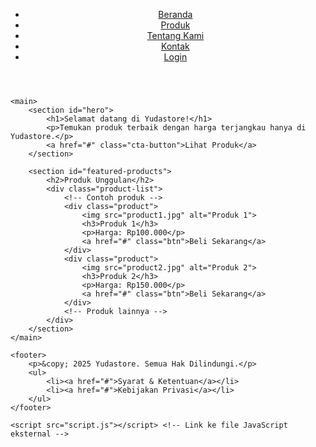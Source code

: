 <!DOCTYPE html>
<html lang="id">
<head>
    <meta charset="UTF-8">
    <meta name="viewport" content="width=device-width, initial-scale=1.0">
    <meta name="description" content="Yudastore - Tempat Belanja Online Terpercaya">
    <title>Yudastore</title>
    <link rel="stylesheet" type="text/css" href="style.css">
</head>
<body>
    <header>
        <nav>
            <ul>
                <li><a href="#">Beranda</a></li>
                <li><a href="#">Produk</a></li>
                <li><a href="#">Tentang Kami</a></li>
                <li><a href="#">Kontak</a></li>
                <li><a href="#">Login</a></li>
            </ul>
        </nav>
    </header>

    <main>
        <section id="hero">
            <h1>Selamat datang di Yudastore!</h1>
            <p>Temukan produk terbaik dengan harga terjangkau hanya di Yudastore.</p>
            <a href="#" class="cta-button">Lihat Produk</a>
        </section>

        <section id="featured-products">
            <h2>Produk Unggulan</h2>
            <div class="product-list">
                <!-- Contoh produk -->
                <div class="product">
                    <img src="product1.jpg" alt="Produk 1">
                    <h3>Produk 1</h3>
                    <p>Harga: Rp100.000</p>
                    <a href="#" class="btn">Beli Sekarang</a>
                </div>
                <div class="product">
                    <img src="product2.jpg" alt="Produk 2">
                    <h3>Produk 2</h3>
                    <p>Harga: Rp150.000</p>
                    <a href="#" class="btn">Beli Sekarang</a>
                </div>
                <!-- Produk lainnya -->
            </div>
        </section>
    </main>

    <footer>
        <p>&copy; 2025 Yudastore. Semua Hak Dilindungi.</p>
        <ul>
            <li><a href="#">Syarat & Ketentuan</a></li>
            <li><a href="#">Kebijakan Privasi</a></li>
        </ul>
    </footer>

    <script src="script.js"></script> <!-- Link ke file JavaScript eksternal -->
</body>
</html>
